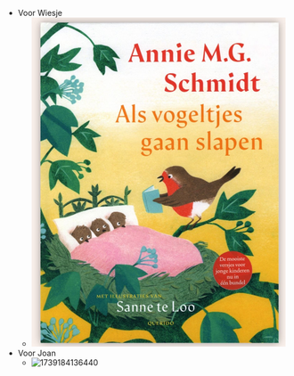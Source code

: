 - Voor Wiesje
	- ![2025-02-09-19-15-25.jpeg](../assets/2025-02-09-19-15-25.jpeg)
- Voor Joan
	- ![1739184136440](../assets/1739184136440.jpg)